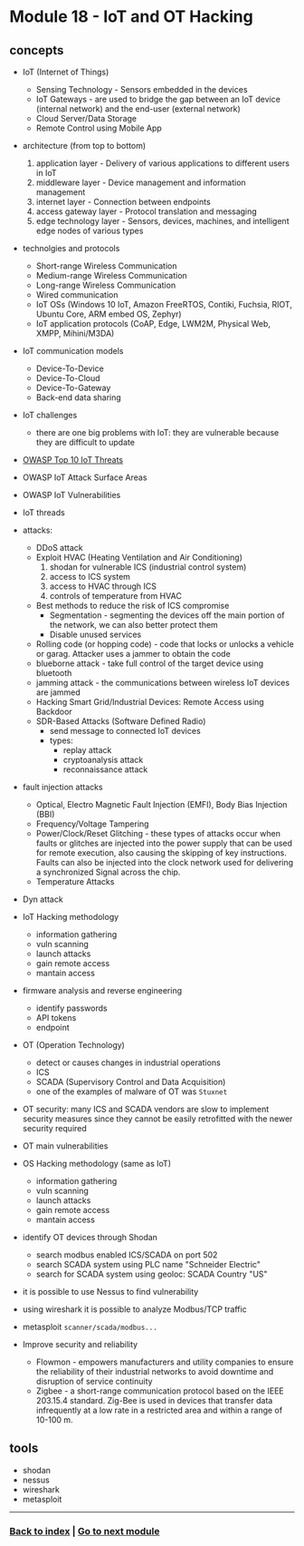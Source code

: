 # Module 18 - IoT and OT Hacking

## concepts
- IoT (Internet of Things)
    - Sensing Technology - Sensors embedded in the devices
    - IoT Gateways - are used to bridge the gap between an IoT device (internal network) and the end-user (external network)
    - Cloud Server/Data Storage
    - Remote Control using Mobile App
- architecture (from top to bottom)
    1. application layer - Delivery of various applications to different users in IoT
    2. middleware layer - Device management and information management
    3. internet layer - Connection between endpoints
    4. access gateway layer - Protocol translation and messaging
    5. edge technology layer - Sensors, devices, machines, and intelligent edge nodes of various types
- technolgies and protocols
    - Short-range Wireless Communication
    - Medium-range Wireless Communication
    - Long-range Wireless Communication
    - Wired communication
    - IoT OSs (Windows 10 IoT, Amazon FreeRTOS, Contiki, Fuchsia, RIOT, Ubuntu Core, ARM embed OS, Zephyr)
    - IoT application protocols (CoAP, Edge, LWM2M, Physical Web, XMPP, Mihini/M3DA)
- IoT communication models
    - Device-To-Device
    - Device-To-Cloud
    - Device-To-Gateway
    - Back-end data sharing
- IoT challenges
    - there are one big problems with IoT: they are vulnerable because they are difficult to update
- [OWASP Top 10 IoT Threats](https://wiki.owasp.org/index.php/OWASP_Internet_of_Things_Project#tab=IoT_Top_10)
- OWASP IoT Attack Surface Areas
- OWASP IoT Vulnerabilities
- IoT threads
- attacks:
    - DDoS attack
    - Exploit HVAC (Heating Ventilation and Air Conditioning)
        1. shodan for vulnerable ICS (industrial control system)
        2. access to ICS system
        3. access to HVAC through ICS
        4. controls of temperature from HVAC
    - Best methods to reduce the risk of ICS compromise
        - Segmentation - segmenting the devices off the main portion of the network, we can also better protect them
        - Disable unused services
    - Rolling code (or hopping code) - code that locks or unlocks a vehicle or garag. Attacker uses a jammer to obtain the code
    - blueborne attack - take full control of the target device using bluetooth
    - jamming attack - the communications between wireless IoT devices are jammed
    - Hacking Smart Grid/Industrial Devices: Remote Access using Backdoor
    - SDR-Based Attacks (Software Defined Radio)
        - send message to connected IoT devices
        - types:
            - replay attack
            - cryptoanalysis attack
            - reconnaissance attack
- fault injection attacks
    - Optical, Electro Magnetic Fault Injection (EMFI), Body Bias Injection (BBI)
    - Frequency/Voltage Tampering
    - Power/Clock/Reset Glitching - these types of attacks occur when faults or glitches are injected into the power supply that can be used for remote execution, also causing the skipping of key instructions. Faults can also be injected into the clock network used for delivering a synchronized Signal across the chip.
    - Temperature Attacks
- Dyn attack

- IoT Hacking methodology
    - information gathering
    - vuln scanning
    - launch attacks
    - gain remote access
    - mantain access
- firmware analysis and reverse engineering
    - identify passwords
    - API tokens
    - endpoint
- OT (Operation Technology)
    - detect or causes changes in industrial operations
    - ICS
    - SCADA (Supervisory Control and Data Acquisition)
    - one of the examples of malware of OT was `Stuxnet`
- OT security: many ICS and SCADA vendors are slow to implement security measures since they cannot be easily retrofitted with the newer security required
- OT main vulnerabilities
- OS Hacking methodology (same as IoT)
    - information gathering
    - vuln scanning
    - launch attacks
    - gain remote access
    - mantain access
- identify OT devices through Shodan
    - search modbus enabled ICS/SCADA on port 502
    - search SCADA system using PLC name "Schneider Electric"
    - search for SCADA system using geoloc: SCADA Country "US"
- it is possible to use Nessus to find vulnerability
- using wireshark it is possible to analyze Modbus/TCP traffic
- metasploit `scanner/scada/modbus...`
- Improve security and reliability
    - Flowmon - empowers manufacturers and utility companies to ensure the reliability of their industrial networks to avoid downtime and disruption of service continuity
    - Zigbee - a short-range communication protocol based on the IEEE 203.15.4 standard. Zig-Bee is used in devices that transfer data infrequently at a low rate in a restricted area and within a range of 10-100 m.
## tools
- shodan
- nessus
- wireshark
- metasploit

---
### [Back to index](../README.md) | [Go to next module](19.md)